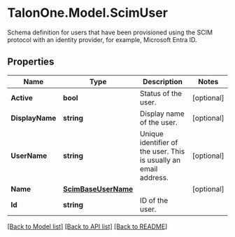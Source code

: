 # TalonOne.Model.ScimUser
Schema definition for users that have been provisioned using the SCIM protocol with an identity provider, for example, Microsoft Entra ID.
## Properties

Name | Type | Description | Notes
------------ | ------------- | ------------- | -------------
**Active** | **bool** | Status of the user. | [optional] 
**DisplayName** | **string** | Display name of the user. | [optional] 
**UserName** | **string** | Unique identifier of the user. This is usually an email address. | [optional] 
**Name** | [**ScimBaseUserName**](ScimBaseUserName.md) |  | [optional] 
**Id** | **string** | ID of the user. | 

[[Back to Model list]](../README.md#documentation-for-models) [[Back to API list]](../README.md#documentation-for-api-endpoints) [[Back to README]](../README.md)

